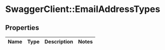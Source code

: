 # SwaggerClient::EmailAddressTypes

## Properties
Name | Type | Description | Notes
------------ | ------------- | ------------- | -------------

